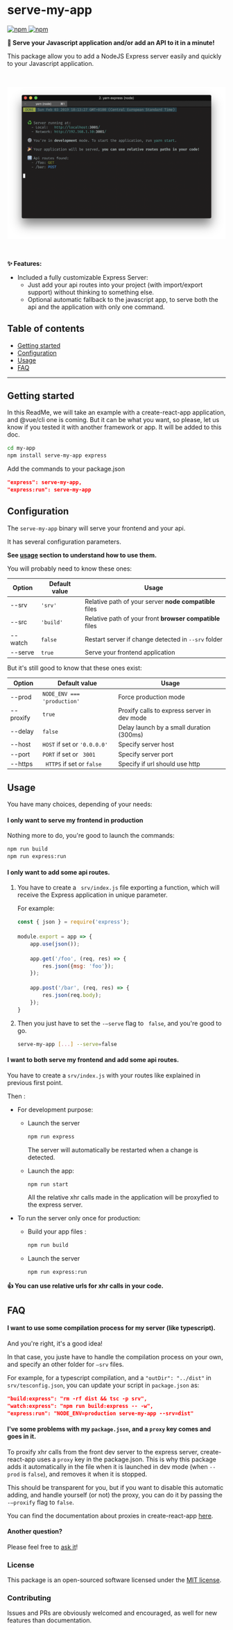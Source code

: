 # serve-my-app

[![npm](https://img.shields.io/npm/v/serve-my-app.svg) ![npm](https://img.shields.io/npm/dt/serve-my-app.svg)](https://www.npmjs.com/package/serve-my-app)



**🚀  Serve your Javascript application and/or add an API to it in a minute!**

This package allow you to add a NodeJS Express server easily and quickly to your Javascript application.

<br>

![screenshot](./screenshot.png)

<br>

**✨ Features:**

- Included a fully customizable Express Server:
  - Just add your api routes into your project (with import/export support) without thinking to something else.
  - Optional automatic fallback to the javascript app, to serve both the api and the application with only one command. 

## Table of contents

- [Getting started](#Getting-started)
- [Configuration](#Configuration)
- [Usage](#Usage)
- [FAQ](#FAQ)

------

## Getting started

In this ReadMe, we will take an example with a create-react-app application, and @vue/cli one is coming. But it can be what you want, so please, let us know if you tested it with another framework or app. It will be added to this doc.

```bash
cd my-app
npm install serve-my-app express
```

Add the commands to your package.json

```json
"express": serve-my-app,
"express:run": serve-my-app
```



## Configuration

The `serve-my-app` binary will serve your frontend and your api.

It has several configuration parameters. 

**See [usage](#usage) section to understand how to use them.**



You will probably need to know these ones:

| Option  | Default value | Usage                                                    |
| ------- | ------------- | -------------------------------------------------------- |
| --srv   | `'srv'`       | Relative path of your server **node compatible** files   |
| --src   | `'build'`     | Relative path of your front **browser compatible** files |
| --watch | `false`       | Restart server if change detected in `--srv` folder      |
| --serve | `true`        | Serve your frontend application                          |



But it's still good to know that these ones exist:

| Option    | Default value                | Usage                                       |
| --------- | ---------------------------- | ------------------------------------------- |
| --prod    | `NODE_ENV === 'production'`  | Force production mode                       |
| --proxify | `true`                       | Proxify calls to express server in dev mode |
| --delay   | `false`                      | Delay launch by a small duration (300ms)    |
| --host    | `HOST` if set or `'0.0.0.0'` | Specify server host                         |
| --port    | `PORT` if set or ` 3001`     | Specify server port                         |
| --https   | ` HTTPS` if set or `false`   | Specify if url should use http              |



## Usage

You have many choices, depending of your needs:

#### I only want to serve my frontend in production

Nothing more to do, you're good to launch the commands:

```bash
npm run build
npm run express:run
```



#### I only want to add some api routes.

1. You have to create a ` srv/index.js` file exporting a function, which will receive the Express application in unique parameter. 

   For example:

   ```javascript
   const { json } = require('express');
   
   module.export = app => {
       app.use(json());
   
       app.get('/foo', (req, res) => {
           res.json({msg: 'foo'});
       });
   
       app.post('/bar', (req, res) => {
           res.json(req.body);
       });
   }
   ```



2. Then you just have to set the `-—serve` flag to ` false`, and you're good to go.

   ```bash
   serve-my-app [...] --serve=false
   ```



#### I want to both serve my frontend and add some api routes.

You have to create a `srv/index.js` with your routes like explained in previous first point.

Then :

- For development purpose:

  - Launch the server

    ```bash
    npm run express
    ```

    The server will automatically be restarted when a change is detected.

  - Launch the app:

    ```bash
    npm run start
    ```

    All the relative xhr calls made in the application will be proxyfied to the express server.



- To run the server only once for production:

  - Build your app files :

    ```bash
    npm run build
    ```

  - Launch the server

    ```bash
    npm run express:run
    ```

**👍 You can use relative urls for xhr calls in your code.**



## FAQ

#### I want to use some compilation process for my server (like typescript).

And you're right, it's a good idea!

In that case, you juste have to handle the compilation process on your own, and specify an other folder for `—srv` files. 

For example, for a typescript compilation, and a `"outDir": "../dist"` in `srv/tesconfig.json`, you can update your script in `package.json` as: 

```json
"build:express": "rm -rf dist && tsc -p srv",
"watch:express": "npm run build:express -- -w",
"express:run": "NODE_ENV=production serve-my-app --srv=dist"
```



#### I've some problems with my `package.json`, and a `proxy` key comes and goes in it.

To proxify xhr calls from the front dev server to the express server, create-react-app uses a `proxy` key in the package.json. This is why this package adds it automatically in the file when it is launched in dev mode (when `--prod` is `false`), and removes it when it is stopped. 

This should be transparent for you, but if you want to disable this automatic adding, and handle yourself (or not) the proxy, you can do it by passing the `-—proxify` flag to `false`. 

You can find the documentation about proxies in create-react-app [here](https://facebook.github.io/create-react-app/docs/proxying-api-requests-in-development#docsNav).



#### Another question?

Please feel free to [ask it](./issues/new)!



### License

This package is an open-sourced software licensed under the [MIT license](http://opensource.org/licenses/MIT).



### Contributing

Issues and PRs are obviously welcomed and encouraged, as well for new features than documentation.

